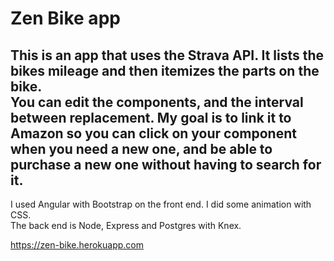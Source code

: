 
# Zen Bike app

This is an app that uses the Strava API.  It lists the bikes mileage and then itemizes the parts on the bike.  
You can edit the components, and the interval between replacement. 
My goal is to link it to Amazon so you can click on your component when you need a new one, and be able to purchase a new one without having to search for it.
---

I used Angular with Bootstrap on the front end.  I did some animation with CSS.  
The back end is Node, Express and Postgres with Knex.

https://zen-bike.herokuapp.com
